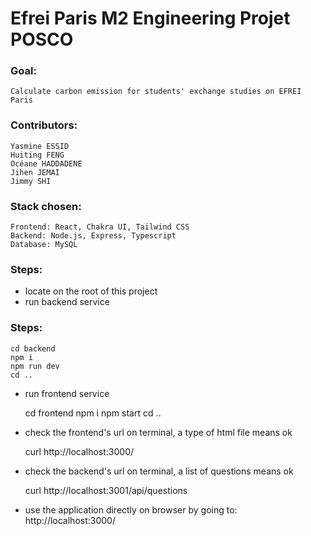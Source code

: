 # Efrei Paris M2 Engineering Projet POSCO

### Goal: 
    
    Calculate carbon emission for students' exchange studies on EFREI Paris

### Contributors: 

    Yasmine ESSID
    Huiting FENG
    Océane HADDADENE
    Jihen JEMAI
    Jimmy SHI

### Stack chosen:

    Frontend: React, Chakra UI, Tailwind CSS
    Backend: Node.js, Express, Typescript
    Database: MySQL


### Steps:
- locate on the root of this project
- run backend service

### Steps:
    
    cd backend
    npm i
    npm run dev
    cd ..

- run frontend service

    cd frontend
    npm i
    npm start
    cd ..

- check the frontend's url on terminal, a type of html file means ok

    curl http://localhost:3000/    

- check the backend's url on terminal, a list of questions means ok

    curl http://localhost:3001/api/questions

- use the application directly on browser by going to: http://localhost:3000/